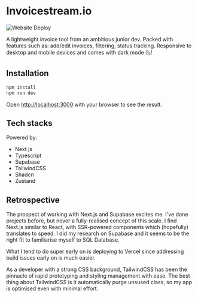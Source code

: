 # Invoicestream.io

![Website Deploy](https://deploy-badge.vercel.app/?url=https%3A%2F%2Fdevelopment.invoicestream.io%2F&logo=Vercel&name=Vercel)

A lightweight invoice tool from an ambitious junior dev. Packed with features such as: add/edit invoices, filtering, status tracking. Responsive to desktop and mobile devices and comes with dark mode 🌜!

## Installation

```bash
npm install
npm run dev
```

Open [http://localhost:3000](http://localhost:3000) with your browser to see the result.

## Tech stacks

Powered by:

- Next.js
- Typescript
- Supabase
- TailwindCSS
- Shadcn
- Zustand

## Retrospective

The prospect of working with Next.js and Supabase excites me. I've done projects before, but never a fully-realised concept of this scale. I find Next.js similar to React, with SSR-powered components which (hopefully) translates to speed. I did my research on Supabase and it seems to be the right fit to familiarise myself to SQL Database.

What I tend to do super early on is deploying to Vercel since addressing build issues early on is much easier.

As a developer with a strong CSS background, TailwindCSS has been the pinnacle of rapid prototyping and styling management with ease. The best thing about TailwindCSS is it automatically purge unsused class, so my app is optimised even with minimal effort.
